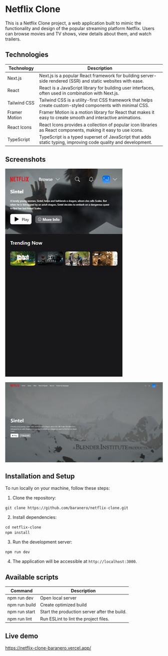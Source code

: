 # Netflix Clone

This is a Netflix Clone project, a web application built to mimic the functionality and design of the popular streaming platform Netflix. Users can browse movies and TV shows, view details about them, and watch trailers.

## Technologies

| Technology          | Description                                                                                                    |
|---------------------|----------------------------------------------------------------------------------------------------------------|
| Next.js             | Next.js is a popular React framework for building server-side rendered (SSR) and static websites with ease.   |
| React               | React is a JavaScript library for building user interfaces, often used in combination with Next.js.           |
| Tailwind CSS        | Tailwind CSS is a utility-first CSS framework that helps create custom-styled components with minimal CSS.    |
| Framer Motion       | Framer Motion is a motion library for React that makes it easy to create smooth and interactive animations.   |
| React Icons         | React Icons provides a collection of popular icon libraries as React components, making it easy to use icons.  |
| TypeScript          | TypeScript is a typed superset of JavaScript that adds static typing, improving code quality and development.  |

## Screenshots

![Mobile](screen2.PNG)

![Computer](screen1.PNG)

## Installation and Setup

To run locally on your machine, follow these steps:

1. Clone the repository:

`git clone https://github.com/baranero/netflix-clone.git`


2. Install dependencies:

`cd netflix-clone` </br>
`npm install`

3. Run the development server:

`npm run dev`

4. The application will be accessible at `http://localhost:3000`.

## Available scripts

| Command        | Description                                                                                                    |
|---------------------|----------------------------------------------------------------------------------------------------------------|
| npm run dev            | Open local server   |
| npm run build           | Create optimized build           |
| npm run start        | Start the production server after the build.         |
| npm run lint       | Run ESLint to lint the project files.       |


## Live demo

https://netflix-clone-baranero.vercel.app/
